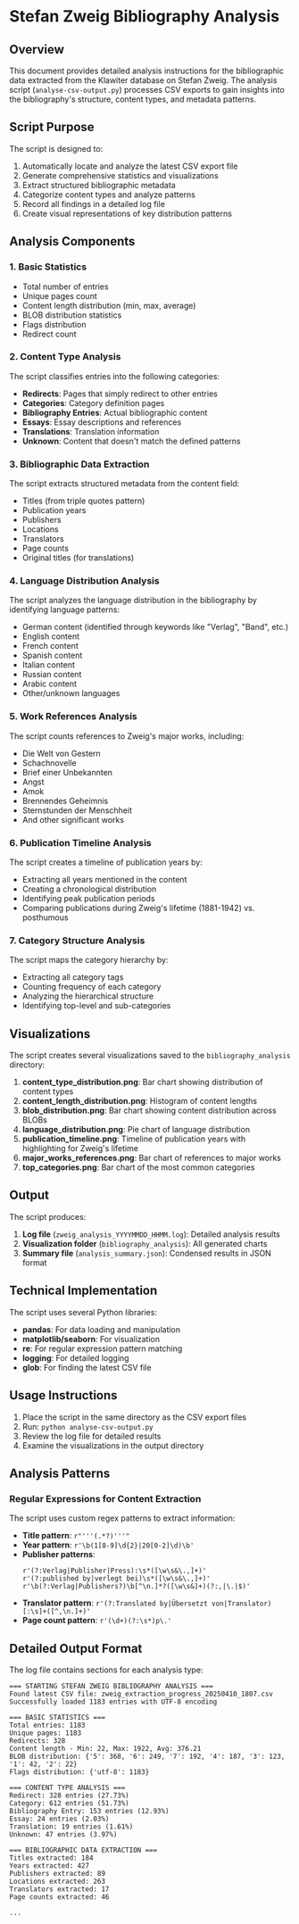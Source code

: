 # Stefan Zweig Bibliography Analysis

## Overview

This document provides detailed analysis instructions for the bibliographic data extracted from the Klawiter database on Stefan Zweig. The analysis script (`analyse-csv-output.py`) processes CSV exports to gain insights into the bibliography's structure, content types, and metadata patterns.

## Script Purpose

The script is designed to:

1. Automatically locate and analyze the latest CSV export file
2. Generate comprehensive statistics and visualizations
3. Extract structured bibliographic metadata
4. Categorize content types and analyze patterns
5. Record all findings in a detailed log file
6. Create visual representations of key distribution patterns

## Analysis Components

### 1. Basic Statistics
- Total number of entries
- Unique pages count
- Content length distribution (min, max, average)
- BLOB distribution statistics
- Flags distribution
- Redirect count

### 2. Content Type Analysis
The script classifies entries into the following categories:
- **Redirects**: Pages that simply redirect to other entries
- **Categories**: Category definition pages
- **Bibliography Entries**: Actual bibliographic content
- **Essays**: Essay descriptions and references
- **Translations**: Translation information
- **Unknown**: Content that doesn't match the defined patterns

### 3. Bibliographic Data Extraction
The script extracts structured metadata from the content field:
- Titles (from triple quotes pattern)
- Publication years
- Publishers
- Locations
- Translators
- Page counts
- Original titles (for translations)

### 4. Language Distribution Analysis
The script analyzes the language distribution in the bibliography by identifying language patterns:
- German content (identified through keywords like "Verlag", "Band", etc.)
- English content
- French content
- Spanish content
- Italian content
- Russian content
- Arabic content
- Other/unknown languages

### 5. Work References Analysis
The script counts references to Zweig's major works, including:
- Die Welt von Gestern
- Schachnovelle
- Brief einer Unbekannten
- Angst
- Amok
- Brennendes Geheimnis
- Sternstunden der Menschheit
- And other significant works

### 6. Publication Timeline Analysis
The script creates a timeline of publication years by:
- Extracting all years mentioned in the content
- Creating a chronological distribution
- Identifying peak publication periods
- Comparing publications during Zweig's lifetime (1881-1942) vs. posthumous

### 7. Category Structure Analysis
The script maps the category hierarchy by:
- Extracting all category tags
- Counting frequency of each category
- Analyzing the hierarchical structure
- Identifying top-level and sub-categories

## Visualizations

The script creates several visualizations saved to the `bibliography_analysis` directory:

1. **content_type_distribution.png**: Bar chart showing distribution of content types
2. **content_length_distribution.png**: Histogram of content lengths
3. **blob_distribution.png**: Bar chart showing content distribution across BLOBs
4. **language_distribution.png**: Pie chart of language distribution
5. **publication_timeline.png**: Timeline of publication years with highlighting for Zweig's lifetime
6. **major_works_references.png**: Bar chart of references to major works
7. **top_categories.png**: Bar chart of the most common categories

## Output

The script produces:

1. **Log file** (`zweig_analysis_YYYYMMDD_HHMM.log`): Detailed analysis results
2. **Visualization folder** (`bibliography_analysis`): All generated charts
3. **Summary file** (`analysis_summary.json`): Condensed results in JSON format

## Technical Implementation

The script uses several Python libraries:
- **pandas**: For data loading and manipulation
- **matplotlib/seaborn**: For visualization
- **re**: For regular expression pattern matching
- **logging**: For detailed logging
- **glob**: For finding the latest CSV file

## Usage Instructions

1. Place the script in the same directory as the CSV export files
2. Run: `python analyse-csv-output.py`
3. Review the log file for detailed results
4. Examine the visualizations in the output directory

## Analysis Patterns

### Regular Expressions for Content Extraction

The script uses custom regex patterns to extract information:

- **Title pattern**: `r"'''(.*?)'''"`
- **Year pattern**: `r'\b(1[8-9]\d{2}|20[0-2]\d)\b'`
- **Publisher patterns**:
  ```
  r'(?:Verlag|Publisher|Press):\s*([\w\s&\.,]+)'
  r'(?:published by|verlegt bei)\s*([\w\s&\.,]+)'
  r'\b(?:Verlag|Publishers?)\b[^\n.]*?([\w\s&]+)(?:,|\.|$)'
  ```
- **Translator pattern**: `r'(?:Translated by|Übersetzt von|Translator)[:\s]+([^,\n.]+)'`
- **Page count pattern**: `r'(\d+)(?:\s*)p\.'`

## Detailed Output Format

The log file contains sections for each analysis type:

```
=== STARTING STEFAN ZWEIG BIBLIOGRAPHY ANALYSIS ===
Found latest CSV file: zweig_extraction_progress_20250410_1807.csv
Successfully loaded 1183 entries with UTF-8 encoding

=== BASIC STATISTICS ===
Total entries: 1183
Unique pages: 1183
Redirects: 328
Content length - Min: 22, Max: 1922, Avg: 376.21
BLOB distribution: {'5': 368, '6': 249, '7': 192, '4': 187, '3': 123, '1': 42, '2': 22}
Flags distribution: {'utf-8': 1183}

=== CONTENT TYPE ANALYSIS ===
Redirect: 328 entries (27.73%)
Category: 612 entries (51.73%)
Bibliography Entry: 153 entries (12.93%)
Essay: 24 entries (2.03%)
Translation: 19 entries (1.61%)
Unknown: 47 entries (3.97%)

=== BIBLIOGRAPHIC DATA EXTRACTION ===
Titles extracted: 184
Years extracted: 427
Publishers extracted: 89
Locations extracted: 263
Translators extracted: 17
Page counts extracted: 46

...
```